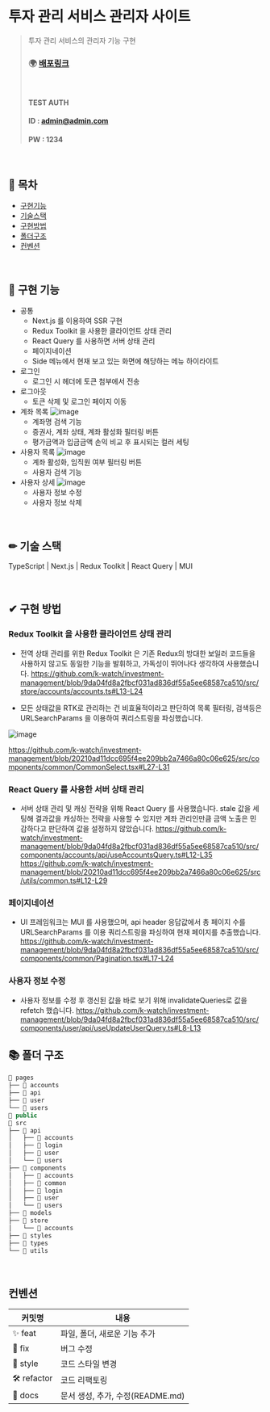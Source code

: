 # 투자 관리 서비스 관리자 사이트

> 투자 관리 서비스의 관리자 기능 구현
>
> ### 🌍 [배포링크](https://investment-management.vercel.app/)
>
> <br/>
>
> #### TEST AUTH
>
> #### ID : admin@admin.com
>
> #### PW : 1234

<br/>

## 📖 목차

- [구현기능](#-구현-기능)
- [기술스택](#-기술-스택)
- [구현방법](#-구현-방법)
- [폴더구조](#-폴더-구조)
- [컨벤션](#컨벤션)

</br>

## 🚀 구현 기능

- 공통
  - Next.js 를 이용하여 SSR 구현
  - Redux Toolkit 을 사용한 클라이언트 상태 관리
  - React Query 를 사용하면 서버 상태 관리
  - 페이지네이션
  - Side 메뉴에서 현재 보고 있는 화면에 해당하는 메뉴 하이라이트
- 로그인
  - 로그인 시 헤더에 토큰 첨부에서 전송
- 로그아웃
  - 토큰 삭제 및 로그인 페이지 이동
- 계좌 목록
  ![image](https://user-images.githubusercontent.com/30553624/205331872-064b0b54-1520-41d7-999d-a7bc8b24ddd1.png)
  - 계좌명 검색 기능
  - 증권사, 계좌 상태, 계좌 활성화 필터링 버튼
  - 평가금액과 입금금액 손익 비교 후 표시되는 컬러 세팅
- 사용자 목록
  ![image](https://user-images.githubusercontent.com/30553624/205332154-6cd55778-7398-4ca2-b636-3f970f8b7335.png)
  - 계좌 활성화, 임직원 여부 필터링 버튼
  - 사용자 검색 기능
- 사용자 상세
  ![image](https://user-images.githubusercontent.com/30553624/205332278-4d483036-8270-4e1f-89ca-46449f5c86ae.png)
  - 사용자 정보 수정
  - 사용자 정보 삭제

</br>

## ✏ 기술 스택

TypeScript | Next.js | Redux Toolkit | React Query | MUI

 </br>
 
## ✔ 구현 방법
### Redux Toolkit 을 사용한 클라이언트 상태 관리
- 전역 상태 관리를 위한 Redux Toolkit 은 기존 Redux의 방대한 보일러 코드들을 사용하지 않고도 동일한 기능을 발휘하고, 가독성이 뛰어나다 생각하여 사용했습니다. 
https://github.com/k-watch/investment-management/blob/9da04fd8a2fbcf031ad836df55a5ee68587ca510/src/store/accounts/accounts.ts#L13-L24

- 모든 상태값을 RTK로 관리하는 건 비효율적이라고 판단하여 목록 필터링, 검색등은 URLSearchParams 을 이용하여 쿼리스트링을 파싱했습니다.

![image](https://user-images.githubusercontent.com/30553624/205331197-2d8c4e60-d609-4ecf-9052-943b0e0df960.png)

https://github.com/k-watch/investment-management/blob/20210ad11dcc695f4ee209bb2a7466a80c06e625/src/components/common/CommonSelect.tsx#L27-L31

### React Query 를 사용한 서버 상태 관리

- 서버 상태 관리 및 캐싱 전략을 위해 React Query 를 사용했습니다. stale 값을 세팅해 결과값을 캐싱하는 전략을 사용할 수 있지만 계좌 관리인만큼 금액 노출은 민감하다고 판단하여 값을 설정하지 않았습니다.
  https://github.com/k-watch/investment-management/blob/9da04fd8a2fbcf031ad836df55a5ee68587ca510/src/components/accounts/api/useAccountsQuery.ts#L12-L35
  https://github.com/k-watch/investment-management/blob/20210ad11dcc695f4ee209bb2a7466a80c06e625/src/utils/common.ts#L12-L29

### 페이지네이션

- UI 프레임워크는 MUI 를 사용했으며, api header 응답값에서 총 페이지 수를 URLSearchParams 를 이용 쿼리스트링을 파싱하여 현재 페이지를 추출했습니다.
  https://github.com/k-watch/investment-management/blob/9da04fd8a2fbcf031ad836df55a5ee68587ca510/src/components/common/Pagination.tsx#L17-L24

### 사용자 정보 수정

- 사용자 정보를 수정 후 갱신된 값을 바로 보기 위해 invalidateQueries로 값을 refetch 했습니다.
  https://github.com/k-watch/investment-management/blob/9da04fd8a2fbcf031ad836df55a5ee68587ca510/src/components/user/api/useUpdateUserQuery.ts#L8-L13
  </br>

## 📚 폴더 구조

```jsx
📂 pages
├── 📂 accounts
├── 📂 api
├── 📂 user
└── 📂 users
📂 public
📂 src
├── 📂 api
│   ├── 📂 accounts
│   ├── 📂 login
│   ├── 📂 user
│   └── 📂 users
├── 📂 components
│   ├── 📂 accounts
│   ├── 📂 common
│   ├── 📂 login
│   ├── 📂 user
│   └── 📂 users
├── 📂 models
├── 📂 store
│   └── 📂 accounts
├── 📂 styles
├── 📂 types
└── 📂 utils
```

</br>

## 컨벤션

| 커밋명     | 내용                             |
| ---------- | -------------------------------- |
| ✨ feat    | 파일, 폴더, 새로운 기능 추가     |
| 🐛 fix     | 버그 수정                        |
| 💄 style   | 코드 스타일 변경                 |
| 🛠 refactor | 코드 리팩토링                    |
| 📝 docs    | 문서 생성, 추가, 수정(README.md) |
